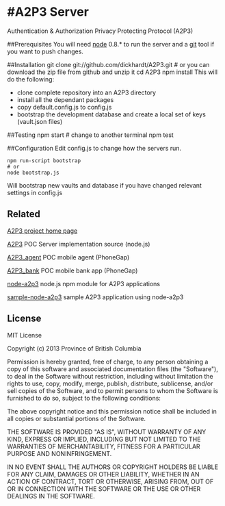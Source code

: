 #A2P3 Server
====

Authentication &amp; Authorization Privacy Protecting Protocol (A2P3)

##Prerequisites
You will need [node](http://nodejs.org/download/) 0.8.* to run the server and a [git](http://git-scm.com/downloads) tool if you want to push changes.


##Installation
	git clone git://github.com/dickhardt/A2P3.git
	# or you can download the zip file from github and unzip it
	cd A2P3
	npm install
This will do the following:

* clone complete repository into an A2P3 directory
* install all the dependant packages
* copy default.config.js to config.js
* bootstrap the development database and create a local set of keys (vault.json files)


##Testing
	npm start
	# change to another terminal
	npm test
	
##Configuration
Edit config.js to change how the servers run.
	
	npm run-script bootstrap
	# or
	node bootstrap.js

Will bootstrap new vaults and database if you have changed relevant settings in config.js

## Related

[A2P3 project home page](http://www.a2p3.net)

[A2P3](https://github.com/dickhardt/A2P3) POC Server implementation source (node.js)

[A2P3_agent](https://github.com/dickhardt/A2P3_agent) POC mobile agent (PhoneGap)

[A2P3_bank](https://github.com/dickhardt/A2P3_bank) POC mobile bank app (PhoneGap)

[node-a2p3](https://github.com/dickhardt/node-a2p3) node.js npm module for A2P3 applications

[sample-node-a2p3](https://github.com/dickhardt/sample-node-a2p3) sample A2P3 application using node-a2p3

## License
MIT License

Copyright (c) 2013 Province of British Columbia

Permission is hereby granted, free of charge, to any person obtaining a copy of this software and associated documentation files (the "Software"), to deal in the Software without restriction, including without limitation the rights to use, copy, modify, merge, publish, distribute, sublicense, and/or sell copies of the Software, and to permit persons to whom the Software is furnished to do so, subject to the following conditions:

The above copyright notice and this permission notice shall be included in all copies or substantial portions of the Software.

THE SOFTWARE IS PROVIDED "AS IS", WITHOUT WARRANTY OF ANY KIND, EXPRESS OR IMPLIED, INCLUDING BUT NOT LIMITED TO THE WARRANTIES OF MERCHANTABILITY, FITNESS FOR A PARTICULAR PURPOSE AND NONINFRINGEMENT.

IN NO EVENT SHALL THE AUTHORS OR COPYRIGHT HOLDERS BE LIABLE FOR ANY CLAIM, DAMAGES OR OTHER LIABILITY, WHETHER IN AN ACTION OF CONTRACT, TORT OR OTHERWISE, ARISING FROM, OUT OF OR IN CONNECTION WITH THE SOFTWARE OR THE USE OR OTHER DEALINGS IN THE SOFTWARE.
